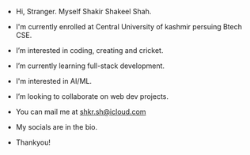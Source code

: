 -  Hi, Stranger. Myself Shakir Shakeel Shah.
-  I'm currently enrolled at Central University of kashmir persuing Btech CSE.
-  I’m interested in coding, creating and cricket.
-  I’m currently learning full-stack development.
-  I'm interested in AI/ML.
-  I’m looking to collaborate on web dev projects.
-  You can mail me at shkr.sh@icloud.com
-  My socials are in the bio.

-  Thankyou!

<!---
shakirshakeelshah/shakirshakeelshah is a ✨ special ✨ repository because its `README.md` (this file) appears on your GitHub profile.
You can click the Preview link to take a look at your changes.
--->
